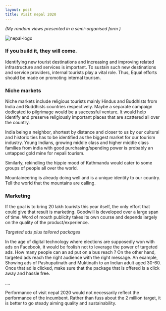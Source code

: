 ```yaml
---
layout: post
title: Visit nepal 2020
---
```

*(My random views presented in a semi-organised form )*

![nepal-logo](https://visitnepal2020.com/wp-content/uploads/2019/12/nepal-logo.svg)

### If you build it, they will come.

Identifying new tourist destinations and increasing and improving related infrastructure and services is important. To sustain such new destinations and service providers, internal tourists play a vital role. Thus, Equal efforts should be made on promoting internal tourism.

### Niche markets

Niche markets include religious tourists mainly Hindus and Buddhists from India and Buddhists countries respectively. Maybe a separate campaign dedicated to pilgrimage would be a successful venture. It would help identify and preserve religiously important places that are scattered all over the country. 

India being a neighbor, shortest by distance and closer to us by our cultural and historic ties has to be identified as the biggest market for our tourism industry. Young Indians, growing middle class and higher middle class families from india with good purchasing/spending power is probably an untapped gold mine for nepali tourism. 

Similarly,  rekindling the hippie mood of Kathmandu would cater to some groups of people all over the world. 

Mountaineering is already doing well and is a unique identity to our country. Tell the world that the mountains are calling. 

### Marketing

If the goal is to bring 20 lakh tourists this year itself, the only effort that could give that result is marketing. Goodwill is developed over a large span of time. Word of mouth publicity takes its own course and depends largely on the quality of the product/experience.

*Targeted ads plus tailored packages*

In the age of digital technology where elections are supposedly won with ads on Facebook, it would be foolish not to leverage the power of targeted ads. How many people can an ad put on a bus reach ? On the other hand, targeted ads reach the right audience with the right message. An example, Showing ads of Pashupatinath and Muktinath to an Indian adult aged 30-60. Once that ad is clicked, make sure that the package that is offered is a click away and hassle free.

....

Performance of visit nepal 2020 would not  necessarily reflect the performance of the incumbent. Rather than fuss about the 2 million target, it is better to go steady aiming quality and sustainability.



